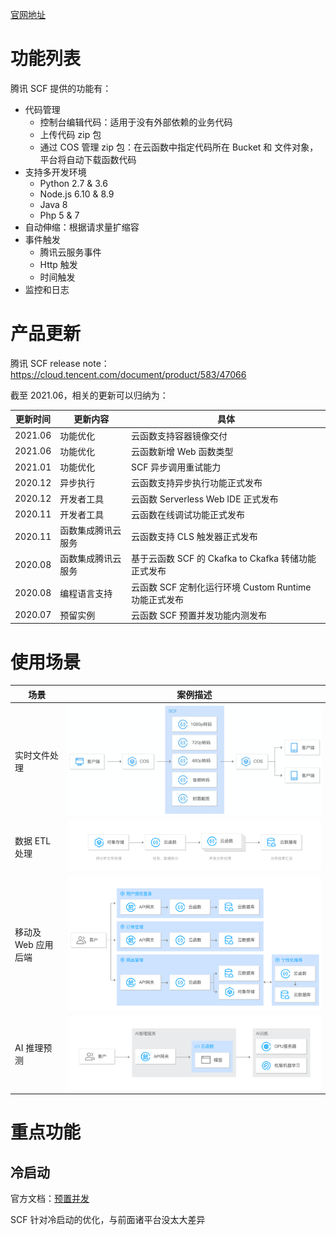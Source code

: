 [官网地址](https://cloud.tencent.com/product/scf)

# 功能列表

腾讯 SCF 提供的功能有：

* 代码管理
	* 控制台编辑代码：适用于没有外部依赖的业务代码
	* 上传代码 zip 包
	* 通过 COS 管理 zip 包：在云函数中指定代码所在 Bucket 和 文件对象，平台将自动下载函数代码
* 支持多开发环境
	* Python 2.7 & 3.6
	* Node.js 6.10 & 8.9
	* Java 8
	* Php 5 & 7
* 自动伸缩：根据请求量扩缩容
* 事件触发
	* 腾讯云服务事件
	* Http 触发
	* 时间触发
* 监控和日志

# 产品更新

腾讯 SCF release note：https://cloud.tencent.com/document/product/583/47066

截至 2021.06，相关的更新可以归纳为：

| 更新时间 | 更新内容 | 具体 |
|---------|--------|-----|
| 2021.06 | 功能优化 | 云函数支持容器镜像交付 |
| 2021.06 | 功能优化 | 云函数新增 Web 函数类型	|
| 2021.01 | 功能优化 | SCF 异步调用重试能力 |
| 2020.12 | 异步执行 | 云函数支持异步执行功能正式发布 |
| 2020.12 | 开发者工具 | 云函数 Serverless Web IDE 正式发布 |
| 2020.11 | 开发者工具 | 云函数在线调试功能正式发布 |
| 2020.11 | 函数集成腾讯云服务 | 云函数支持 CLS 触发器正式发布 |
| 2020.08 | 函数集成腾讯云服务 | 基于云函数 SCF 的 Ckafka to Ckafka 转储功能正式发布 |
| 2020.08 | 编程语言支持 | 云函数 SCF 定制化运行环境 Custom Runtime 功能正式发布 |
| 2020.07 | 预留实例 | 云函数 SCF 预置并发功能内测发布 |

# 使用场景

| 场景 | 案例描述 |
|-----|--------|
| 实时文件处理 | ![user-case1](./user-case1.png) |
| 数据 ETL 处理 | ![user-case2](./user-case2.svg) |
| 移动及 Web 应用后端 | ![user-case3](./user-case3.svg) |
| AI 推理预测 | ![user-case4](./user-case4.svg) |

# 重点功能

## 冷启动

官方文档：[预置并发](https://cloud.tencent.com/document/product/583/46743)

SCF 针对冷启动的优化，与前面诸平台没太大差异